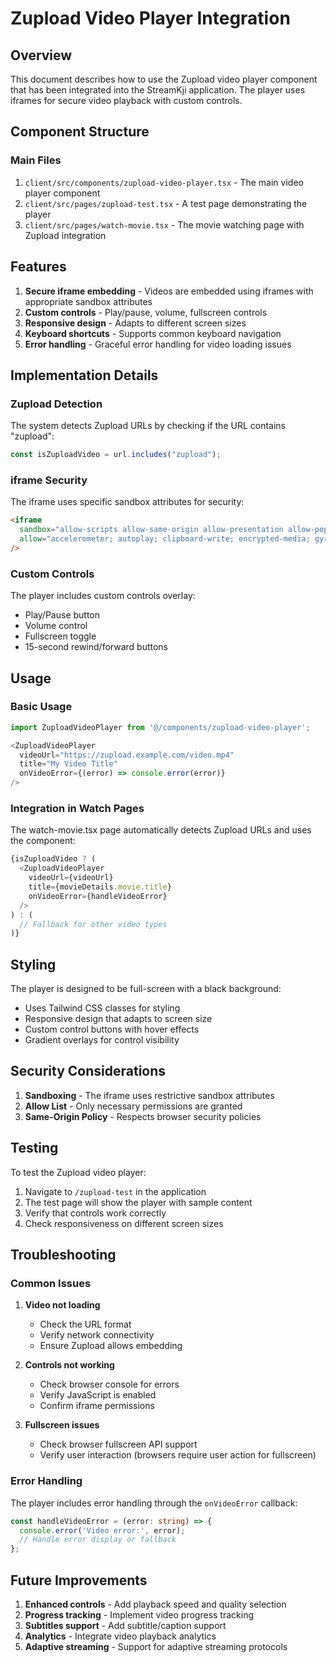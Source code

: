 # Zupload Video Player Integration

## Overview

This document describes how to use the Zupload video player component that has been integrated into the StreamKji application. The player uses iframes for secure video playback with custom controls.

## Component Structure

### Main Files
1. `client/src/components/zupload-video-player.tsx` - The main video player component
2. `client/src/pages/zupload-test.tsx` - A test page demonstrating the player
3. `client/src/pages/watch-movie.tsx` - The movie watching page with Zupload integration

## Features

1. **Secure iframe embedding** - Videos are embedded using iframes with appropriate sandbox attributes
2. **Custom controls** - Play/pause, volume, fullscreen controls
3. **Responsive design** - Adapts to different screen sizes
4. **Keyboard shortcuts** - Supports common keyboard navigation
5. **Error handling** - Graceful error handling for video loading issues

## Implementation Details

### Zupload Detection
The system detects Zupload URLs by checking if the URL contains "zupload":
```typescript
const isZuploadVideo = url.includes("zupload");
```

### iframe Security
The iframe uses specific sandbox attributes for security:
```html
<iframe
  sandbox="allow-scripts allow-same-origin allow-presentation allow-popups-to-escape-sandbox allow-popups allow-forms"
  allow="accelerometer; autoplay; clipboard-write; encrypted-media; gyroscope; picture-in-picture"
/>
```

### Custom Controls
The player includes custom controls overlay:
- Play/Pause button
- Volume control
- Fullscreen toggle
- 15-second rewind/forward buttons

## Usage

### Basic Usage
```typescript
import ZuploadVideoPlayer from '@/components/zupload-video-player';

<ZuploadVideoPlayer 
  videoUrl="https://zupload.example.com/video.mp4"
  title="My Video Title"
  onVideoError={(error) => console.error(error)}
/>
```

### Integration in Watch Pages
The watch-movie.tsx page automatically detects Zupload URLs and uses the component:
```typescript
{isZuploadVideo ? (
  <ZuploadVideoPlayer 
    videoUrl={videoUrl}
    title={movieDetails.movie.title}
    onVideoError={handleVideoError}
  />
) : (
  // Fallback for other video types
)}
```

## Styling

The player is designed to be full-screen with a black background:
- Uses Tailwind CSS classes for styling
- Responsive design that adapts to screen size
- Custom control buttons with hover effects
- Gradient overlays for control visibility

## Security Considerations

1. **Sandboxing** - The iframe uses restrictive sandbox attributes
2. **Allow List** - Only necessary permissions are granted
3. **Same-Origin Policy** - Respects browser security policies

## Testing

To test the Zupload video player:
1. Navigate to `/zupload-test` in the application
2. The test page will show the player with sample content
3. Verify that controls work correctly
4. Check responsiveness on different screen sizes

## Troubleshooting

### Common Issues

1. **Video not loading**
   - Check the URL format
   - Verify network connectivity
   - Ensure Zupload allows embedding

2. **Controls not working**
   - Check browser console for errors
   - Verify JavaScript is enabled
   - Confirm iframe permissions

3. **Fullscreen issues**
   - Check browser fullscreen API support
   - Verify user interaction (browsers require user action for fullscreen)

### Error Handling
The player includes error handling through the `onVideoError` callback:
```typescript
const handleVideoError = (error: string) => {
  console.error('Video error:', error);
  // Handle error display or fallback
};
```

## Future Improvements

1. **Enhanced controls** - Add playback speed and quality selection
2. **Progress tracking** - Implement video progress tracking
3. **Subtitles support** - Add subtitle/caption support
4. **Analytics** - Integrate video playback analytics
5. **Adaptive streaming** - Support for adaptive streaming protocols